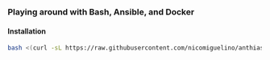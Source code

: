 ### Playing around with Bash, Ansible, and Docker

#### Installation

```bash
bash <(curl -sL https://raw.githubusercontent.com/nicomiguelino/anthias-installer-pg/main/bin/install.sh)
```
